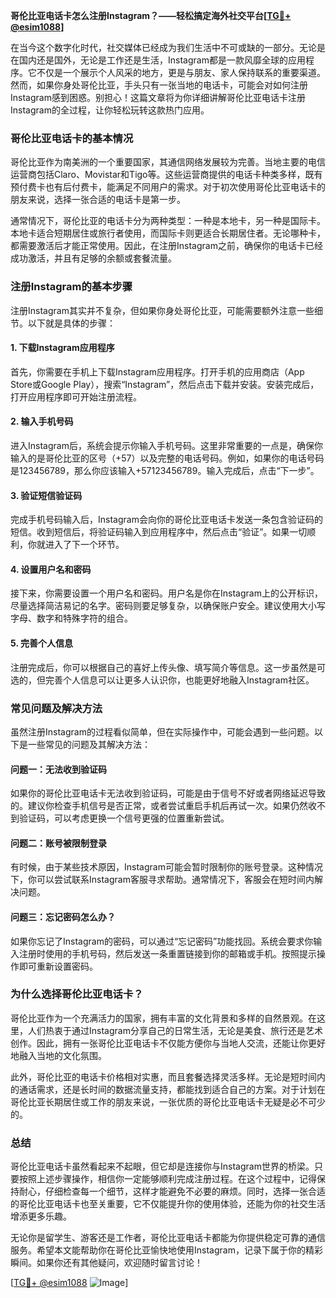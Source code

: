 **哥伦比亚电话卡怎么注册Instagram？——轻松搞定海外社交平台[[TG💪+ @esim1088](https://t.me/s/esim1088)]**

在当今这个数字化时代，社交媒体已经成为我们生活中不可或缺的一部分。无论是在国内还是国外，无论是工作还是生活，Instagram都是一款风靡全球的应用程序。它不仅是一个展示个人风采的地方，更是与朋友、家人保持联系的重要渠道。然而，如果你身处哥伦比亚，手头只有一张当地的电话卡，可能会对如何注册Instagram感到困惑。别担心！这篇文章将为你详细讲解哥伦比亚电话卡注册Instagram的全过程，让你轻松玩转这款热门应用。

### **哥伦比亚电话卡的基本情况**

哥伦比亚作为南美洲的一个重要国家，其通信网络发展较为完善。当地主要的电信运营商包括Claro、Movistar和Tigo等。这些运营商提供的电话卡种类多样，既有预付费卡也有后付费卡，能满足不同用户的需求。对于初次使用哥伦比亚电话卡的朋友来说，选择一张合适的电话卡是第一步。

通常情况下，哥伦比亚的电话卡分为两种类型：一种是本地卡，另一种是国际卡。本地卡适合短期居住或旅行者使用，而国际卡则更适合长期居住者。无论哪种卡，都需要激活后才能正常使用。因此，在注册Instagram之前，确保你的电话卡已经成功激活，并且有足够的余额或套餐流量。

### **注册Instagram的基本步骤**

注册Instagram其实并不复杂，但如果你身处哥伦比亚，可能需要额外注意一些细节。以下就是具体的步骤：

#### **1. 下载Instagram应用程序**

首先，你需要在手机上下载Instagram应用程序。打开手机的应用商店（App Store或Google Play），搜索“Instagram”，然后点击下载并安装。安装完成后，打开应用程序即可开始注册流程。

#### **2. 输入手机号码**

进入Instagram后，系统会提示你输入手机号码。这里非常重要的一点是，确保你输入的是哥伦比亚的区号（+57）以及完整的电话号码。例如，如果你的电话号码是123456789，那么你应该输入+57123456789。输入完成后，点击“下一步”。

#### **3. 验证短信验证码**

完成手机号码输入后，Instagram会向你的哥伦比亚电话卡发送一条包含验证码的短信。收到短信后，将验证码输入到应用程序中，然后点击“验证”。如果一切顺利，你就进入了下一个环节。

#### **4. 设置用户名和密码**

接下来，你需要设置一个用户名和密码。用户名是你在Instagram上的公开标识，尽量选择简洁易记的名字。密码则要足够复杂，以确保账户安全。建议使用大小写字母、数字和特殊字符的组合。

#### **5. 完善个人信息**

注册完成后，你可以根据自己的喜好上传头像、填写简介等信息。这一步虽然是可选的，但完善个人信息可以让更多人认识你，也能更好地融入Instagram社区。

### **常见问题及解决方法**

虽然注册Instagram的过程看似简单，但在实际操作中，可能会遇到一些问题。以下是一些常见的问题及其解决方法：

#### **问题一：无法收到验证码**

如果你的哥伦比亚电话卡无法收到验证码，可能是由于信号不好或者网络延迟导致的。建议你检查手机信号是否正常，或者尝试重启手机后再试一次。如果仍然收不到验证码，可以考虑更换一个信号更强的位置重新尝试。

#### **问题二：账号被限制登录**

有时候，由于某些技术原因，Instagram可能会暂时限制你的账号登录。这种情况下，你可以尝试联系Instagram客服寻求帮助。通常情况下，客服会在短时间内解决问题。

#### **问题三：忘记密码怎么办？**

如果你忘记了Instagram的密码，可以通过“忘记密码”功能找回。系统会要求你输入注册时使用的手机号码，然后发送一条重置链接到你的邮箱或手机。按照提示操作即可重新设置密码。

### **为什么选择哥伦比亚电话卡？**

哥伦比亚作为一个充满活力的国家，拥有丰富的文化背景和多样的自然景观。在这里，人们热衷于通过Instagram分享自己的日常生活，无论是美食、旅行还是艺术创作。因此，拥有一张哥伦比亚电话卡不仅能方便你与当地人交流，还能让你更好地融入当地的文化氛围。

此外，哥伦比亚的电话卡价格相对实惠，而且套餐选择灵活多样。无论是短时间内的通话需求，还是长时间的数据流量支持，都能找到适合自己的方案。对于计划在哥伦比亚长期居住或工作的朋友来说，一张优质的哥伦比亚电话卡无疑是必不可少的。

### **总结**

哥伦比亚电话卡虽然看起来不起眼，但它却是连接你与Instagram世界的桥梁。只要按照上述步骤操作，相信你一定能够顺利完成注册过程。在这个过程中，记得保持耐心，仔细检查每一个细节，这样才能避免不必要的麻烦。同时，选择一张合适的哥伦比亚电话卡也至关重要，它不仅能提升你的使用体验，还能为你的社交生活增添更多乐趣。

无论你是留学生、游客还是工作者，哥伦比亚电话卡都能为你提供稳定可靠的通信服务。希望本文能帮助你在哥伦比亚愉快地使用Instagram，记录下属于你的精彩瞬间。如果你还有其他疑问，欢迎随时留言讨论！

[[TG💪+ @esim1088](https://t.me/s/esim1088) ![Image](https://i.postimg.cc/4NQfJmqS/Snipaste-2025-05-13-00-14-12.png)]